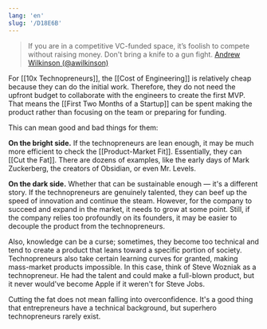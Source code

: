 ```yaml
---
lang: 'en'
slug: '/D18E6B'
---
```


> If you are in a competitive VC-funded space, it’s foolish to compete without raising money. Don't bring a knife to a gun fight. [Andrew Wilkinson (@awilkinson)](https://twitter.com/awilkinson)

For [[10x Technopreneurs]], the [[Cost of Engineering]] is relatively cheap because they can do the initial work.
Therefore, they do not need the upfront budget to collaborate with the engineers to create the first MVP.
That means the [[First Two Months of a Startup]] can be spent making the product rather than focusing on the team or preparing for funding.

This can mean good and bad things for them:

**On the bright side.**
If the technopreneurs are lean enough, it may be much more efficient to check the [[Product-Market Fit]].
Essentially, they can [[Cut the Fat]].
There are dozens of examples, like the early days of Mark Zuckerberg, the creators of Obsidian, or even Mr. Levels.

**On the dark side.**
Whether that can be sustainable enough — it's a different story. If the technopreneurs are genuinely talented, they can beef up the speed of innovation and continue the steam.
However, for the company to succeed and expand in the market, it needs to grow at some point. Still, if the company relies too profoundly on its founders, it may be easier to decouple the product from the technopreneurs.

Also, knowledge can be a curse; sometimes, they become too technical and tend to create a product that leans toward a specific portion of society.
Technopreneurs also take certain learning curves for granted, making mass-market products impossible. In this case, think of Steve Wozniak as a technopreneur.
He had the talent and could make a full-blown product, but it never would've become Apple if it weren't for Steve Jobs.

Cutting the fat does not mean falling into overconfidence.
It's a good thing that entrepreneurs have a technical background,
but superhero technopreneurs rarely exist.
